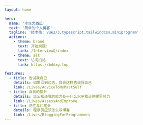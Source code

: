 ```yaml
---
layout: home

hero:
  name: '冰冻大西瓜'
  text: '简单的个人博客'
  tagline: '技术栈: vue2/3,typescript,tailwindcss,miniprogram'
  actions:
    - theme: brand
      text: 开始刷题!
      link: /InterviewQ/index
    - theme: alt
      text: 访问旧站
      link: https://bddxg.top

features:
  - title: 告诫我自己
    details: 如果回到过去，我会这样告诫我自己
    link: /Lives/AdviceToMyPastSelf
  - title: 自我的提升
    details: 怎么知道我的能力处于什么水平我该往哪里努力
    link: /Lives/AssessAndImprove
  - title: 记性与烂笔头
    details: 程序员应该怎么写博客
    link: /Lives/BloggingForProgrammers
---
```

